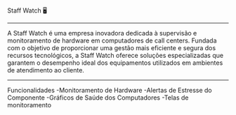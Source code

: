Staff Watch 🖥
______________________________________________________________________________________________________________________________________________________________________________________________

A Staff Watch é uma empresa inovadora dedicada à supervisão e monitoramento de hardware em computadores de call centers. Fundada com o objetivo de proporcionar uma gestão mais eficiente e segura dos recursos tecnológicos, a Staff Watch oferece soluções especializadas que garantem o desempenho ideal dos equipamentos utilizados em ambientes de atendimento ao cliente.

______________________________________________________________________________________________________________________________________________________________________________________________

Funcionalidades
-Monitoramento de Hardware 
-Alertas de Estresse do Componente
-Gráficos de Saúde dos Computadores
-Telas de monitoramento
